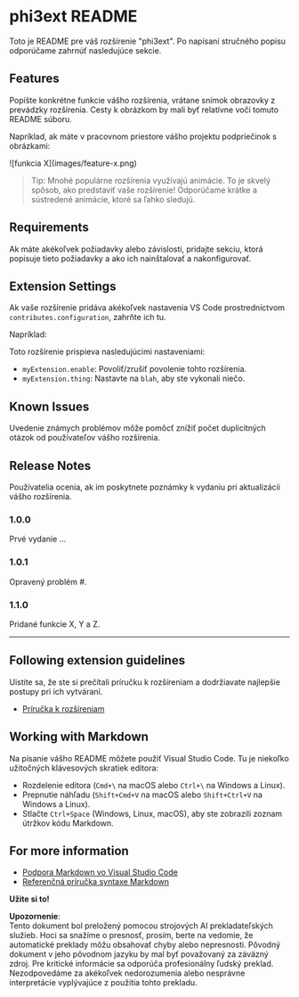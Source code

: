 # phi3ext README

Toto je README pre váš rozšírenie "phi3ext". Po napísaní stručného popisu odporúčame zahrnúť nasledujúce sekcie.

## Features

Popíšte konkrétne funkcie vášho rozšírenia, vrátane snímok obrazovky z prevádzky rozšírenia. Cesty k obrázkom by mali byť relatívne voči tomuto README súboru.

Napríklad, ak máte v pracovnom priestore vášho projektu podpriečinok s obrázkami:

\!\[funkcia X\]\(images/feature-x.png\)

> Tip: Mnohé populárne rozšírenia využívajú animácie. To je skvelý spôsob, ako predstaviť vaše rozšírenie! Odporúčame krátke a sústredené animácie, ktoré sa ľahko sledujú.

## Requirements

Ak máte akékoľvek požiadavky alebo závislosti, pridajte sekciu, ktorá popisuje tieto požiadavky a ako ich nainštalovať a nakonfigurovať.

## Extension Settings

Ak vaše rozšírenie pridáva akékoľvek nastavenia VS Code prostredníctvom `contributes.configuration`, zahrňte ich tu.

Napríklad:

Toto rozšírenie prispieva nasledujúcimi nastaveniami:

* `myExtension.enable`: Povoliť/zrušiť povolenie tohto rozšírenia.
* `myExtension.thing`: Nastavte na `blah`, aby ste vykonali niečo.

## Known Issues

Uvedenie známych problémov môže pomôcť znížiť počet duplicitných otázok od používateľov vášho rozšírenia.

## Release Notes

Používatelia ocenia, ak im poskytnete poznámky k vydaniu pri aktualizácii vášho rozšírenia.

### 1.0.0

Prvé vydanie ...

### 1.0.1

Opravený problém #.

### 1.1.0

Pridané funkcie X, Y a Z.

---

## Following extension guidelines

Uistite sa, že ste si prečítali príručku k rozšíreniam a dodržiavate najlepšie postupy pri ich vytváraní.

* [Príručka k rozšíreniam](https://code.visualstudio.com/api/references/extension-guidelines?WT.mc_id=aiml-137032-kinfeylo)

## Working with Markdown

Na písanie vášho README môžete použiť Visual Studio Code. Tu je niekoľko užitočných klávesových skratiek editora:

* Rozdelenie editora (`Cmd+\` na macOS alebo `Ctrl+\` na Windows a Linux).
* Prepnutie náhľadu (`Shift+Cmd+V` na macOS alebo `Shift+Ctrl+V` na Windows a Linux).
* Stlačte `Ctrl+Space` (Windows, Linux, macOS), aby ste zobrazili zoznam útržkov kódu Markdown.

## For more information

* [Podpora Markdown vo Visual Studio Code](http://code.visualstudio.com/docs/languages/markdown?WT.mc_id=aiml-137032-kinfeylo)
* [Referenčná príručka syntaxe Markdown](https://help.github.com/articles/markdown-basics/)

**Užite si to!**

**Upozornenie**:  
Tento dokument bol preložený pomocou strojových AI prekladateľských služieb. Hoci sa snažíme o presnosť, prosím, berte na vedomie, že automatické preklady môžu obsahovať chyby alebo nepresnosti. Pôvodný dokument v jeho pôvodnom jazyku by mal byť považovaný za záväzný zdroj. Pre kritické informácie sa odporúča profesionálny ľudský preklad. Nezodpovedáme za akékoľvek nedorozumenia alebo nesprávne interpretácie vyplývajúce z použitia tohto prekladu.